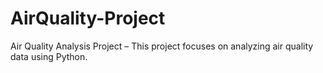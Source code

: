 # AirQuality-Project
Air Quality Analysis Project – This project focuses on analyzing air quality data using Python.
